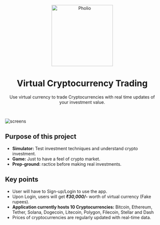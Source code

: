 <p align="center">
  <img src="https://user-images.githubusercontent.com/21984964/150641715-a10c7aa8-ec09-4855-9878-3f8c51fee24e.png" alt="Pholio" width="200" >
  <h1 align="center">Virtual Cryptocurrency Trading</h1>
  <p align="center">Use virtual currency to trade Cryptocurrencies with real time updates of your investment value.</p>
</p>

</br>

![screens](https://user-images.githubusercontent.com/21984964/150642102-f0592618-4e91-427f-abe0-3e0cfe7f94be.png)

<!-- ![screens](https://user-images.githubusercontent.com/21984964/150641645-4b04bce7-a2ef-46aa-9c47-0277268667a3.png) -->

## Purpose of this project
- **Simulator:** Test investment techniques and understand crypto investment.
- **Game:** Just to have a feel of crypto market.
- **Prep-ground:** ractice before making real investments.

## Key points
- User will have to Sign-up/Login to use the app.
- Upon Login, users will get ***₹30,000/-*** worth of virtual currency (Fake rupees).
- **Application currently hosts 10 Cryptocurrencies:** Bitcoin, Ethereum, Tether, Solana, Dogecoin, Litecoin, Polygon, Filecoin, Stellar and Dash
- Prices of cryptocurrencies are regularly updated with real-time data.
